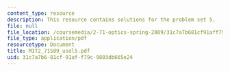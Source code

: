 ```yaml
---
content_type: resource
description: This resource contains solutions for the problem set 5.
file: null
file_location: /coursemedia/2-71-optics-spring-2009/31c7a7b681cf91aff79c9803db665e24_MIT2_71S09_usol5.pdf
file_type: application/pdf
resourcetype: Document
title: MIT2_71S09_usol5.pdf
uid: 31c7a7b6-81cf-91af-f79c-9803db665e24
---
```

